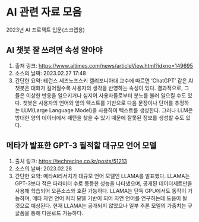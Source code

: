 # AI 관련 자료 모음
2023년 AI 프로젝트 입문(스크랩용)
## AI 챗봇 잘 쓰려면 속성 알아야
1) 출처 링크: https://www.aitimes.com/news/articleView.html?idxno=149695
2) 소스의 날짜: 2023.02.27 17:48
3) 간단한 요약: 테런스 세즈노프스키 캘리포니아대 교수에 따르면 ‘ChatGPT’ 같은 AI 챗봇은 대화가 길어질수록 사용자의 생각을 반영하는 속성이 있다. 결과적으로, 그들은 이상한 반응을 일으키거나 심지어 사용자들로부터 분노를 불러 일으킬 수도 있다. 챗봇은 사용자의 언어와 앞의 텍스트를 기반으로 다음 문장이나 단어를 추정하는 LLM(Large Language Model)을 사용하여 텍스트를 생성한다. 그러나 LLM은 방대한 양의 데이터에서 패턴을 찾을 수 있기 때문에 잘못된 정보를 생성할 수도 있다.
## 메타가 발표한 GPT-3 필적할 대규모 언어 모델
1) 출처 링크: https://techrecipe.co.kr/posts/51213
2) 소스의 날짜: 2023.02.28
3) 간단한 요약: 메타AI리서치가 대규모 언어 모델인 LLAMA를 발표했다. LLAMA는 GPT-3보다 적은 파라미터 수로 동등한 성능을 나타냈으며, 공개된 데이터세트만을 사용해 학습되어 오픈소스와 호환 가능하다. LLAMA는 단독 GPU에서도 동작이 가능하며, 메타 자연 언어 처리 모델 기반이 되어 자연 언어를 연구하는데 도움이 될 것으로 예상된다. 현재 LLAMA는 공개되지 않았으나 일부 추론 모델의 가중치는 구글폼을 통해 다운로드 가능하다.
